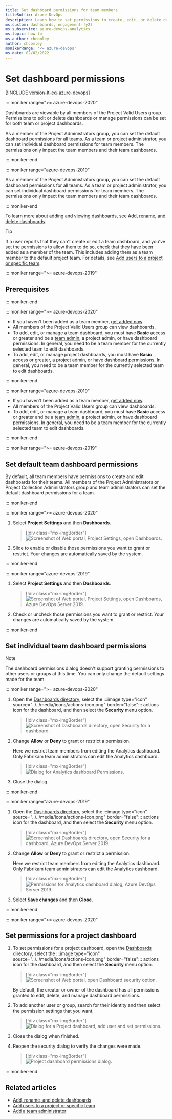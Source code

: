 ```yaml
---
title: Set dashboard permissions for team members
titleSuffix: Azure DevOps
description: Learn how to set permissions to create, edit, or delete dashboards in Azure DevOps.
ms.custom: dashboards, engagement-fy23
ms.subservice: azure-devops-analytics
ms.topic: how-to
ms.author: chcomley
author: chcomley
monikerRange: '<= azure-devops'
ms.date: 02/02/2022
---
```


# Set dashboard permissions    

[!INCLUDE [version-lt-eq-azure-devops](../../includes/version-lt-eq-azure-devops.md)] 

<a id="set-permissions">  </a>

::: moniker range=">= azure-devops-2020"

Dashboards are viewable by all members of the Project Valid Users group. Permissions to edit or delete dashboards or manage permissions can be set for both team or project dashboards. 
 
As a member of the Project Administrators group, you can set the default dashboard permissions for all teams. As a team or project administrator, you can set individual dashboard permissions for team members. The permissions only impact the team members and their team dashboards. 

::: moniker-end

::: moniker range="azure-devops-2019"

As a member of the Project Administrators group, you can set the default dashboard permissions for all teams. As a team or project administrator, you can set individual dashboard permissions for team members. The permissions only impact the team members and their team dashboards.  

::: moniker-end




To learn more about adding and viewing dashboards, see [Add, rename, and delete dashboards](dashboards.md).   

> [!TIP]    
> If a user reports that they can't create or edit a team dashboard, and you've set the permissions to allow them to do so, check that they have been added as a member of the team. This includes adding them as a team member to the default project team. For details, see [Add users to a project or specific team](../../organizations/security/add-users-team-project.md). 

::: moniker range=">= azure-devops-2019"

<a id="permissions">  </a>

## Prerequisites  

::: moniker-end

::: moniker range=">= azure-devops-2020"

- If you haven't been added as a team member, [get added now](../../organizations/security/add-users-team-project.md).
- All members of the Project Valid Users group can view dashboards. 
- To add, edit, or manage a team dashboard, you must have **Basic** access or greater and be a [team admin](../../organizations/settings/add-team-administrator.md), a project admin, or have dashboard permissions. In general, you need to be a team member for the currently selected team to edit dashboards.
- To add, edit, or manage project dashboards, you must have **Basic** access or greater, a project admin, or have dashboard permissions. In general, you need to be a team member for the currently selected team to edit dashboards.

::: moniker-end


::: moniker range="azure-devops-2019"

- If you haven't been added as a team member, [get added now](../../organizations/security/add-users-team-project.md).
- All members of the Project Valid Users group can view dashboards. 
- To add, edit, or manage a team dashboard, you must have **Basic** access or greater and be a [team admin](../../organizations/settings/add-team-administrator.md), a project admin, or have dashboard permissions. In general, you need to be a team member for the currently selected team to edit dashboards.

::: moniker-end

::: moniker range=">= azure-devops-2019"

## Set default team dashboard permissions

By default, all team members have permissions to create and edit dashboards for their teams. All members of the Project Administrators or Project Collection Administrators group and team administrators can set the default dashboard permissions for a team.  

::: moniker-end

::: moniker range=">= azure-devops-2020"

1. Select **Project Settings** and then **Dashboards**.  

	> [!div class="mx-imgBorder"]  
	> ![Screenshot of Web portal, Project Settings, open Dashboards.](media/set-permissions/project-setting-permissions-s167.png)

1. Slide to enable or disable those permissions you want to grant or restrict. Your changes are automatically saved by the system.

::: moniker-end

::: moniker range="azure-devops-2019"

1. Select **Project Settings** and then **Dashboards**.  

	> [!div class="mx-imgBorder"]  
	> ![Screenshot of Web portal, Project Settings, open Dashboards, Azure DevOps Server 2019.](media/set-permissions/project-setting-permissions.png)

1. Check or uncheck those permissions you want to grant or restrict. Your changes are automatically saved by the system.

::: moniker-end

## Set individual team dashboard permissions 

> [!NOTE]   
> The dashboard permissions dialog doesn't support granting permissions to other users or groups at this time. You can only change the default settings made for the team.  

::: moniker range=">= azure-devops-2020"

1. Open the [Dashboards directory](dashboards.md), select the :::image type="icon" source="../../media/icons/actions-icon.png" border="false"::: actions icon for the dashboard, and then select the **Security** menu option. 

	> [!div class="mx-imgBorder"]  
	> ![Screenshot of Dashboards directory, open Security for a dashboard.](media/set-permissions/open-dashboard-security.png)

1. Change **Allow** or **Deny** to grant or restrict a permission. 
 
	Here we restrict team members from editing the Analytics dashboard. Only Fabrikam team administrators can edit the Analytics dashboard. 

 	> [!div class="mx-imgBorder"]  
	> ![Dialog for Analytics dashboard Permissions.](media/set-permissions/team-analytics-dashboard-permissions.png)

2. Close the dialog. 

::: moniker-end


::: moniker range="azure-devops-2019"

1. Open the [Dashboards directory](dashboards.md), select the :::image type="icon" source="../../media/icons/actions-icon.png" border="false"::: actions icon for the dashboard, and then select the **Security** menu option. 

	> [!div class="mx-imgBorder"]  
	> ![Screenshot of Dashboards directory, open Security for a dashboard, Azure DevOps Server 2019.](media/set-permissions/open-dashboard-security.png)

1. Change **Allow** or **Deny** to grant or restrict a permission. 
 
	Here we restrict team members from editing the Analytics dashboard. Only Fabrikam team administrators can edit the Analytics dashboard. 

 	> [!div class="mx-imgBorder"]  
	> ![Permissions for Analytics dashboard dialog, Azure DevOps Server 2019.](media/set-permissions/dashboard-permission-dialog.png)

2. Select **Save changes** and then **Close**. 

::: moniker-end






::: moniker range=">= azure-devops-2020"

## Set permissions for a project dashboard 

1. To set permissions for a project dashboard, open the [Dashboards directory](dashboards.md), select the :::image type="icon" source="../../media/icons/actions-icon.png" border="false"::: actions icon for the dashboard, and then select the **Security** menu option. 

	> [!div class="mx-imgBorder"]  
	> ![Screenshot of Web portal, open Dashboard security option.](media/set-permissions/open-project-dashboard-security.png)

	By default, the creator or owner of the dashboard has all permissions granted to edit, delete, and manage dashboard permissions. 

1. To add another user or group, search for their identity and then select the permission settings that you want.  

	> [!div class="mx-imgBorder"]  
	> ![Dialog for a Project dashboard, add user and set permissions.](media/set-permissions/add-user-project-permissions.png)

1. Close the dialog when finished. 

1. Reopen the security dialog to verify the changes were made. 

 	> [!div class="mx-imgBorder"]  
	> ![Project dashboard permissions dialog.](media/set-permissions/project-dashboard-permissions-added.png)

::: moniker-end


## Related articles

- [Add, rename, and delete dashboards](dashboards.md)
- [Add users to a project or specific team](../../organizations/security/add-users-team-project.md)
- [Add a team administrator](../../organizations/settings/add-team-administrator.md) 
